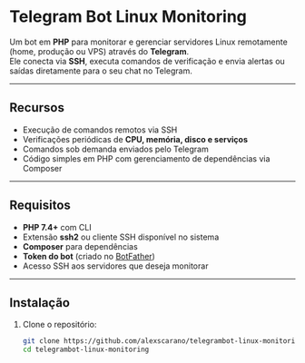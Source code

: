 # Telegram Bot Linux Monitoring

Um bot em **PHP** para monitorar e gerenciar servidores Linux remotamente (home, produção ou VPS) através do **Telegram**.  
Ele conecta via **SSH**, executa comandos de verificação e envia alertas ou saídas diretamente para o seu chat no Telegram.

---

## Recursos
-  Execução de comandos remotos via SSH  
- Verificações periódicas de **CPU, memória, disco e serviços**  
- Comandos sob demanda enviados pelo Telegram  
- Código simples em PHP com gerenciamento de dependências via Composer  

---

## Requisitos
- **PHP 7.4+** com CLI  
- Extensão **ssh2** ou cliente SSH disponível no sistema  
- **Composer** para dependências  
- **Token do bot** (criado no [BotFather](https://core.telegram.org/bots#botfather))  
- Acesso SSH aos servidores que deseja monitorar  

---

## Instalação
1. Clone o repositório:
   ```bash
   git clone https://github.com/alexscarano/telegrambot-linux-monitoring.git
   cd telegrambot-linux-monitoring
